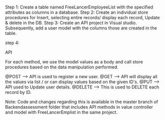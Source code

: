 Step 1: Create a table named FreeLancerEmployeeList with the specified attributes as columns in a database.
Step 2: Create an individual store procedures for Insert, selecting entire records/ display each record, Update & delete in the DB.
Step 3: Create an API project in Visual studio. Subsequently, add a user model with the columns those are created in the table.

step 4: 

API

For each method, we use the model values as a body and call store procedures based on the data manipulation performed. 

@POST --> API is used to register a new user. 
@GET -->  API will display all the values via list / or  can display values based on the given ID's.
@PUT --> API  used to Update user details.
@DELETE --> This is used to DELETE each record by ID.



Note: Code and changes regarding this is available in the master branch of Backendassessment folder that includes API methods in value controller and model with FreeLancerEmplist in the same project.
